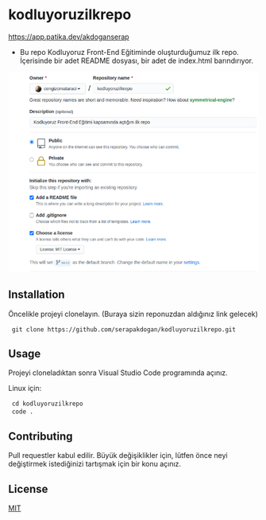 # kodluyoruzilkrepo

https://app.patika.dev/akdoganserap

- Bu repo Kodluyoruz Front-End Eğitiminde oluşturduğumuz ilk repo. İçerisinde bir adet README dosyası, bir adet de index.html barındırıyor.


![](https://raw.githubusercontent.com/Kodluyoruz/taskforce/main/git/odev1/figures/github.png)

## Installation

Öncelikle projeyi clonelayın. (Buraya sizin reponuzdan aldığınız link gelecek)

     git clone https://github.com/serapakdogan/kodluyoruzilkrepo.git

## Usage 
Projeyi cloneladıktan sonra Visual Studio Code programında açınız.

Linux için: 

     cd kodluyoruzilkrepo
     code .
   
   
   

## Contributing 

Pull requestler kabul edilir. Büyük değişiklikler için, lütfen önce neyi değiştirmek istediğinizi tartışmak için bir konu açınız.

## License 

[MIT](https://choosealicense.com/licenses/mit/)